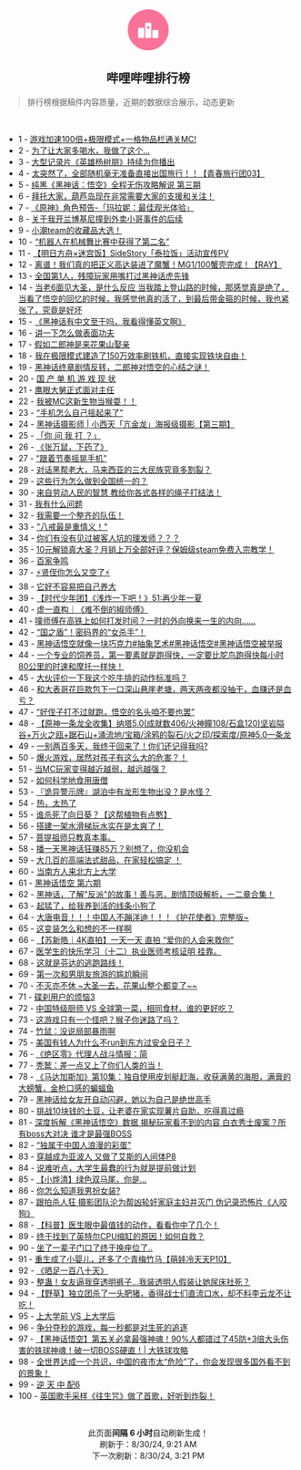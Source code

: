 <div align="center">
    <img src="./assets/icon_rank.png" alt="logo" />
    <h2>哔哩哔哩排行榜</h>
</div>

> 排行榜根据稿件内容质量，近期的数据综合展示，动态更新

<br />

<ul><li><span>1 - <a href=https://www.bilibili.com/BV1Lb421E7dn>游戏加速100倍+极限模式+一格物品栏通关MC!</a></span></li><li><span>2 - <a href=https://www.bilibili.com/BV1N1421b7NL>为了让大家多喝水，我做了这个…</a></span></li><li><span>3 - <a href=https://www.bilibili.com/BV1Wbs7e5EmH>大型记录片《英雄杨树朋》持续为你播出</a></span></li><li><span>4 - <a href=https://www.bilibili.com/BV1B4421o7MT>太突然了，全部随机毫无准备直接出国旅行！！【青春旅行团03】</a></span></li><li><span>5 - <a href=https://www.bilibili.com/BV1ST421z7EW>纯黑《黑神话：悟空》全程无伤攻略解说&nbsp;第三期</a></span></li><li><span>6 - <a href=https://www.bilibili.com/BV1HM4m1Y7vx>拜托大家，葫芦岛现在非常需要大家的支援和关注！</a></span></li><li><span>7 - <a href=https://www.bilibili.com/BV1LW421X7BZ>《原神》角色预告-「玛拉妮：最佳观光体验」</a></span></li><li><span>8 - <a href=https://www.bilibili.com/BV1NW421X7RV>关于我开兰博基尼撞到外卖小哥事件的后续</a></span></li><li><span>9 - <a href=https://www.bilibili.com/BV1ME4m1R79t>小潮team的收藏品大选！</a></span></li><li><span>10 - <a href=https://www.bilibili.com/BV16E4m197S4>“机器人在机械舞比赛中获得了第二名”</a></span></li><li><span>11 - <a href=https://www.bilibili.com/BV1ZW421Q7PC>【明日方舟×迷宫饭】SideStory「泰拉饭」活动宣传PV</a></span></li><li><span>12 - <a href=https://www.bilibili.com/BV1zW421Q796>离谱！我们真的把正义高达装进了魔蟹！MG1/100蟹壳完成！【RAY】</a></span></li><li><span>13 - <a href=https://www.bilibili.com/BV1X1WredEdw>全国第1人，残障玩家用嘴打过黑神话虎先锋</a></span></li><li><span>14 - <a href=https://www.bilibili.com/BV1on4y1f7XJ>当老6面见大圣，是什么反应&nbsp;当我踏上登山路的时候，那感觉真是绝了，当看了悟空的回忆的时候，我感觉他真的活了，到最后带金箍的时候，我也紧张了，究竟是好坏</a></span></li><li><span>15 - <a href=https://www.bilibili.com/BV1LE4m197xG>《黑神话有中文至于吗，我看得懂英文啊》</a></span></li><li><span>16 - <a href=https://www.bilibili.com/BV1b4421o7By>讲一下怎么做表面功夫</a></span></li><li><span>17 - <a href=https://www.bilibili.com/BV1u2421o76W>假如二郎神是来花果山娶亲</a></span></li><li><span>18 - <a href=https://www.bilibili.com/BV1aCspeuEyz>我在极限模式建造了150万效率刷铁机，直接实现铁块自由！</a></span></li><li><span>19 - <a href=https://www.bilibili.com/BV1eWsxeSESa>黑神话终章剧情反转，二郎神对悟空的心结之谜！</a></span></li><li><span>20 - <a href=https://www.bilibili.com/BV1Cx4y1s73T>国&nbsp;产&nbsp;单&nbsp;机&nbsp;游&nbsp;戏&nbsp;现&nbsp;状</a></span></li><li><span>21 - <a href=https://www.bilibili.com/BV1tr421T7Da>鹰眼大舅正式面对主任</a></span></li><li><span>22 - <a href=https://www.bilibili.com/BV1HZ421K7Ag>我被MC这新生物当猴耍！！</a></span></li><li><span>23 - <a href=https://www.bilibili.com/BV1x4s7e1E3b>“手机怎么自己摇起来了”</a></span></li><li><span>24 - <a href=https://www.bilibili.com/BV1EQsWeXE4e>黑神话摄影师&nbsp;|&nbsp;小西天「亢金龙」海报级摄影【第三期】</a></span></li><li><span>25 - <a href=https://www.bilibili.com/BV1rf421i7C7>「你&nbsp;问&nbsp;我&nbsp;打&nbsp;？」</a></span></li><li><span>26 - <a href=https://www.bilibili.com/BV1sW421X7C2>《张万鼠，下药了》</a></span></li><li><span>27 - <a href=https://www.bilibili.com/BV13RWCebEnS>“跟着节奏摇晃手机”</a></span></li><li><span>28 - <a href=https://www.bilibili.com/BV1rM4m117sq>对话黑帮老大，马来西亚的三大民族究竟多割裂？</a></span></li><li><span>29 - <a href=https://www.bilibili.com/BV1kf421e7mS>这些行为怎么做到全国统一的？</a></span></li><li><span>30 - <a href=https://www.bilibili.com/BV1A2421o7S7>来自劳动人民的智慧&nbsp;教给你各式各样的绳子打结法！</a></span></li><li><span>31 - <a href=https://www.bilibili.com/BV16M4m117t4>我有什么问题</a></span></li><li><span>32 - <a href=https://www.bilibili.com/BV1db42177Nx>我需要一个整齐的队伍！</a></span></li><li><span>33 - <a href=https://www.bilibili.com/BV18U411m7ha>&quot;八戒最是重情义！&quot;</a></span></li><li><span>34 - <a href=https://www.bilibili.com/BV1ti421z7V7>你们有没有见过被客人坑的理发师？？？</a></span></li><li><span>35 - <a href=https://www.bilibili.com/BV1M4421f7gu>10元解锁真大圣？月销上万全部好评？保姆级steam免费入宗教学！</a></span></li><li><span>36 - <a href=https://www.bilibili.com/BV1RM4m1a7Ho>百家争鸣</a></span></li><li><span>37 - <a href=https://www.bilibili.com/BV1MFsTeWEfm>⚡贤侄你怎么又空了⚡</a></span></li><li><span>38 - <a href=https://www.bilibili.com/BV1kLW2eQEVL>它好不容易把自己养大</a></span></li><li><span>39 - <a href=https://www.bilibili.com/BV1Pi421r7SU>【时代少年团】《浅炸一下吧！》51:再少年一夏</a></span></li><li><span>40 - <a href=https://www.bilibili.com/BV124421f7pg>虚一直构｜《难不倒的椒师傅》</a></span></li><li><span>41 - <a href=https://www.bilibili.com/BV1rE421c77g>噗师傅在高铁上如何打发时间？一时的外向换来一生的内向......</a></span></li><li><span>42 - <a href=https://www.bilibili.com/BV1xT421z7EH>“国之盾”！密码界的“女杀手”！</a></span></li><li><span>43 - <a href=https://www.bilibili.com/BV1RbsTeYE8V>黑神话悟空就像一块巧克力#抽象艺术#黑神话悟空#黑神话悟空被举报</a></span></li><li><span>44 - <a href=https://www.bilibili.com/BV1GnsHeTEtr>一个专业的饲养员，第一要素就是跑得快，一定要比鸵鸟跑得快每小时80公里的时速和摩托一样快！</a></span></li><li><span>45 - <a href=https://www.bilibili.com/BV1yW421X75w>大伙评价一下我这个吃牛排的动作标准吗？</a></span></li><li><span>46 - <a href=https://www.bilibili.com/BV1eZ421K7yh>和大表哥花巨款包下一口深山悬崖老塘，两天两夜都没抽干，血赚还是血亏？</a></span></li><li><span>47 - <a href=https://www.bilibili.com/BV1nis7ezEYU>“好侄子打不过就跑，悟空的名头咱不要也罢”</a></span></li><li><span>48 - <a href=https://www.bilibili.com/BV14Z421L7DN>【原神一条龙全收集】纳塔5.0(成就数406/火神瞳108/石盒120)坚岩隘谷+万火之瓯+踞石山+涌流地/宝箱/涂鸦的裂石/火之印/探索度/原神5.0一条龙</a></span></li><li><span>49 - <a href=https://www.bilibili.com/BV1xi421z7F6>一别两百多天，我终于回来了！你们还记得我吗?</a></span></li><li><span>50 - <a href=https://www.bilibili.com/BV1mZ421578k>爆火游戏，居然对孩子有这么大的危害？！</a></span></li><li><span>51 - <a href=https://www.bilibili.com/BV1uU411m7hR>当MC玩家变得越近越弱，越远越强？</a></span></li><li><span>52 - <a href=https://www.bilibili.com/BV1eH4y1F77a>如何科学地食用唐僧</a></span></li><li><span>53 - <a href=https://www.bilibili.com/BV1yZ42157dw>『诡异警示牌』湖泊中有龙形生物出没？是水怪？</a></span></li><li><span>54 - <a href=https://www.bilibili.com/BV1Ui421r7f3>热，太热了</a></span></li><li><span>55 - <a href=https://www.bilibili.com/BV1mE421F7jL>谁杀死了向日葵？【这帮植物有点憨】</a></span></li><li><span>56 - <a href=https://www.bilibili.com/BV1PT421z7cE>搭建一架水滑梯玩水实在是太爽了！</a></span></li><li><span>57 - <a href=https://www.bilibili.com/BV1gbW6eSECp>菩提祖师只教真本事。</a></span></li><li><span>58 - <a href=https://www.bilibili.com/BV1f6W1e1ERB>播一天黑神话狂赚85万？别想了，你没机会</a></span></li><li><span>59 - <a href=https://www.bilibili.com/BV1974y127GM>大几百的高端法式甜品，在家轻松搞定&nbsp;！</a></span></li><li><span>60 - <a href=https://www.bilibili.com/BV134421f7yk>当南方人来北方上大学</a></span></li><li><span>61 - <a href=https://www.bilibili.com/BV1Xr421K78R>黑神话悟空&nbsp;第六期</a></span></li><li><span>62 - <a href=https://www.bilibili.com/BV1JU411m77g>黑神话，了解&quot;反派&quot;的故事！善与恶，剧情顶级解析，一二章合集！</a></span></li><li><span>63 - <a href=https://www.bilibili.com/BV1s2421f7Ys>起猛了，给我养到活的线条小狗了</a></span></li><li><span>64 - <a href=https://www.bilibili.com/BV1EHsTeuE6q>大唐电音！！！中国人不蹦洋迪！！！《护花使者》完整版~</a></span></li><li><span>65 - <a href=https://www.bilibili.com/BV1G4sxemE9d>这变装怎么和想的不一样啊</a></span></li><li><span>66 - <a href=https://www.bilibili.com/BV1yAsxePEpf>【苏新皓｜4K直拍】一天一天&nbsp;直拍&nbsp;“爱你的人会来救你”</a></span></li><li><span>67 - <a href=https://www.bilibili.com/BV1JysHeSEUG>医学生的快乐学习（十二）执业医师考核证明&nbsp;挂靠。</a></span></li><li><span>68 - <a href=https://www.bilibili.com/BV1UMspeAEWA>这就是芬达的逃跑路线！</a></span></li><li><span>69 - <a href=https://www.bilibili.com/BV1C1421t758>第一次和男朋友旅游的尴尬瞬间</a></span></li><li><span>70 - <a href=https://www.bilibili.com/BV1eSsKecE9T>不灭亦不休&nbsp;~大圣一去，花果山整个都变了~~</a></span></li><li><span>71 - <a href=https://www.bilibili.com/BV1mBsNeUEzV>碟刹用户的烦恼3</a></span></li><li><span>72 - <a href=https://www.bilibili.com/BV1C4421f7Mj>中国特级厨师&nbsp;VS&nbsp;全球第一菜，相同食材，谁的更好吃？</a></span></li><li><span>73 - <a href=https://www.bilibili.com/BV1s2stekEug>这游戏只有一个怪吧？猴子你迷路了吗？</a></span></li><li><span>74 - <a href=https://www.bilibili.com/BV1Vi421r7WL>竹鼠：没说局部暴雨啊</a></span></li><li><span>75 - <a href=https://www.bilibili.com/BV1US421Q7QV>美国有钱人为什么不run到东方过安全日子？</a></span></li><li><span>76 - <a href=https://www.bilibili.com/BV1Zz421e7qz>《绝区零》代理人战斗情报：简</a></span></li><li><span>77 - <a href=https://www.bilibili.com/BV1tT421r7PK>秃鹫：差一点又上了你们人类的当！</a></span></li><li><span>78 - <a href=https://www.bilibili.com/BV1Ri421r7Eo>《马达加斯加》第10集：独自使用皮划艇赶海，收获满黄的海胆，满膏的大螃蟹，金枪口感的蝙蝠鱼</a></span></li><li><span>79 - <a href=https://www.bilibili.com/BV1ay411v7zy>黑神话给女友开自动闪避，她以为自己是绝世高手</a></span></li><li><span>80 - <a href=https://www.bilibili.com/BV1JBs7eME13>挑战10块钱的土豆，让老婆在家实现薯片自助，吃得真过瘾</a></span></li><li><span>81 - <a href=https://www.bilibili.com/BV1EVsxe4EQJ>深度拆解《黑神话悟空》数据&nbsp;揭秘玩家看不到的内容&nbsp;白衣秀士废案？所有boss大对决&nbsp;谁才是最强BOSS</a></span></li><li><span>82 - <a href=https://www.bilibili.com/BV1QLWoeaEBg>“独属于中国人浪漫的彩蛋”</a></span></li><li><span>83 - <a href=https://www.bilibili.com/BV1HE421c7ig>穿越成为亚波人&nbsp;又做了艾斯的人间体P8</a></span></li><li><span>84 - <a href=https://www.bilibili.com/BV1i2sKeAEKV>说难听点，大学生最蠢的行为就是提前做计划</a></span></li><li><span>85 - <a href=https://www.bilibili.com/BV1LKs7eFEyn>【小烨清】绿色双马尾，你是…</a></span></li><li><span>86 - <a href=https://www.bilibili.com/BV1Hf421i7fS>你怎么知道我男扮女装?</a></span></li><li><span>87 - <a href=https://www.bilibili.com/BV1xH4y1F71c>跟拍杀人狂&nbsp;摄影团队沦为帮凶轮奸家庭主妇并灭门&nbsp;伪记录恐怖片《人咬狗》</a></span></li><li><span>88 - <a href=https://www.bilibili.com/BV1nZ421K7k3>【科普】医生眼中最值钱的动作，看看你中了几个！</a></span></li><li><span>89 - <a href=https://www.bilibili.com/BV174421f7Th>终于找到了英特尔CPU缩缸的原因！如何自救？</a></span></li><li><span>90 - <a href=https://www.bilibili.com/BV12U411m7t3>坐了一辈子门口了终于换座位了..</a></span></li><li><span>91 - <a href=https://www.bilibili.com/BV1Gy411v7is>重生成了小婴儿，还多了个青梅竹马【萌娃冷天天P10】</a></span></li><li><span>92 - <a href=https://www.bilibili.com/BV1qS421Q7ZE>《晒足一百八十天》</a></span></li><li><span>93 - <a href=https://www.bilibili.com/BV1c2421f7W8>整蛊！女友逼我穿透明裤子…我装透明人假装让她尿床社死？</a></span></li><li><span>94 - <a href=https://www.bilibili.com/BV1uE4m1977P>【野草】独立团杀了一头肥猪，香得战士们直流口水，却不料李云龙不让吃！</a></span></li><li><span>95 - <a href=https://www.bilibili.com/BV1jE421c7u4>上大学前&nbsp;VS&nbsp;上大学后</a></span></li><li><span>96 - <a href=https://www.bilibili.com/BV1ZGsAeZEk7>争分夺秒的游戏，每一秒都是对生死的追逐</a></span></li><li><span>97 - <a href=https://www.bilibili.com/BV11U411m7H4>【黑神话悟空】第五关必拿最强神魂！90%人都错过了45防+3倍大头伤害的铁球神魂！破一切BOSS硬直！|&nbsp;大铁球攻略</a></span></li><li><span>98 - <a href=https://www.bilibili.com/BV1hZ421L7iH>全世界达成一个共识，中国的夜市太“危险”了，你会发现很多国外看不到的景象！</a></span></li><li><span>99 - <a href=https://www.bilibili.com/BV19E421F7MA>逆&nbsp;天&nbsp;中&nbsp;配6</a></span></li><li><span>100 - <a href=https://www.bilibili.com/BV1af421e7DE>英国歌手采样《往生咒》做了首歌，好听到炸裂！</a></span></li></ul>

<br />

<p align=center>此页面<b>间隔 6 小时</b>自动刷新生成！<br>刷新于：8/30/24, 9:21 AM<br>下一次刷新：8/30/24, 3:21 PM</p>